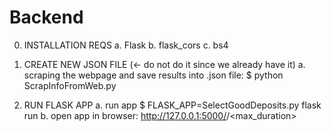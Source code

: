 # Backend
0. INSTALLATION REQS
a. Flask
b. flask_cors
c. bs4 

1. CREATE NEW JSON FILE (<- do not do it since we already have it)
a. scraping the webpage and save results into .json file:
$ python ScrapInfoFromWeb.py


2. RUN FLASK APP
a. run app
$ FLASK_APP=SelectGoodDeposits.py flask run
b. open app in browser:
http://127.0.0.1:5000/<funds>/<max_duration>